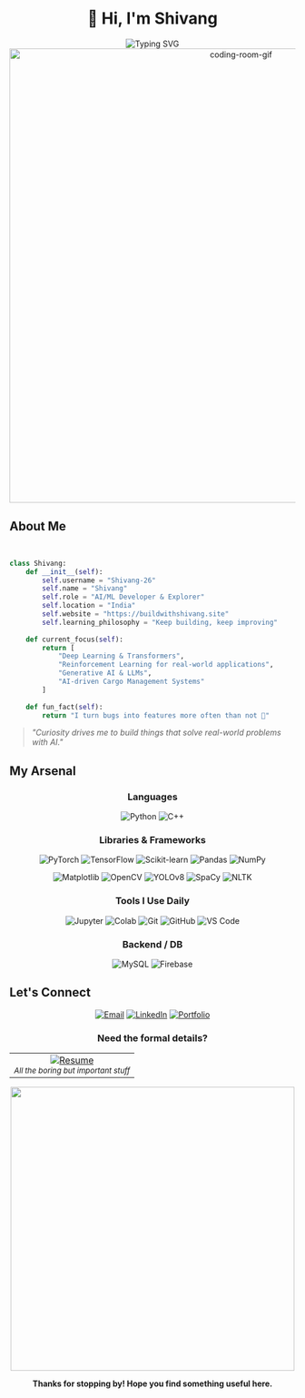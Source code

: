 
# <div align="center">👋 Hi, I'm Shivang</div>

<div align="center">
  <img src="https://readme-typing-svg.herokuapp.com?font=Fira+Code&weight=600&size=28&duration=3000&pause=1000&color=00D4FF&center=true&vCenter=true&random=false&width=650&lines=AI%2FML%20Developer%3B%20Building%20Intelligent%20Systems%3B%20Exploring%20DL%2C%20RL%20%26%20GenAI" alt="Typing SVG" />
</div>

<div align="center">
  <img src="https://i.pinimg.com/originals/90/70/32/9070324cdfc07c68d60eed0c39e77573.gif" width="800" alt="coding-room-gif">
</div>



## About Me

```python


class Shivang:
    def __init__(self):
        self.username = "Shivang-26"
        self.name = "Shivang"
        self.role = "AI/ML Developer & Explorer"
        self.location = "India"
        self.website = "https://buildwithshivang.site"
        self.learning_philosophy = "Keep building, keep improving"
        
    def current_focus(self):
        return [
            "Deep Learning & Transformers",
            "Reinforcement Learning for real-world applications",
            "Generative AI & LLMs",
            "AI-driven Cargo Management Systems"
        ]
    
    def fun_fact(self):
        return "I turn bugs into features more often than not 🚀"


```

> *"Curiosity drives me to build things that solve real-world problems with AI."*



## My Arsenal

<div align="center">

### Languages

![Python](https://img.shields.io/badge/Python-3776AB?style=for-the-badge\&logo=python\&logoColor=white)
![C++](https://img.shields.io/badge/C++-00599C?style=for-the-badge\&logo=cplusplus\&logoColor=white)

### Libraries & Frameworks

![PyTorch](https://img.shields.io/badge/PyTorch-EE4C2C?style=for-the-badge\&logo=pytorch\&logoColor=white)
![TensorFlow](https://img.shields.io/badge/TensorFlow-FF6F00?style=for-the-badge\&logo=tensorflow\&logoColor=white)
![Scikit-learn](https://img.shields.io/badge/Scikit--learn-F7931E?style=for-the-badge\&logo=scikit-learn\&logoColor=white)
![Pandas](https://img.shields.io/badge/Pandas-150458?style=for-the-badge\&logo=pandas\&logoColor=white)
![NumPy](https://img.shields.io/badge/NumPy-013243?style=for-the-badge\&logo=numpy\&logoColor=white)

![Matplotlib](https://img.shields.io/badge/Matplotlib-11557C?style=for-the-badge\&logoColor=white)
![OpenCV](https://img.shields.io/badge/OpenCV-27338e?style=for-the-badge\&logo=opencv\&logoColor=white)
![YOLOv8](https://img.shields.io/badge/YOLOv8-FF1493?style=for-the-badge\&logo=openai\&logoColor=white)
![SpaCy](https://img.shields.io/badge/SpaCy-09A3D5?style=for-the-badge\&logoColor=white)
![NLTK](https://img.shields.io/badge/NLTK-FFB703?style=for-the-badge\&logoColor=black)

### Tools I Use Daily

![Jupyter](https://img.shields.io/badge/Jupyter-F37626?style=for-the-badge\&logo=jupyter\&logoColor=white)
![Colab](https://img.shields.io/badge/Colab-F9AB00?style=for-the-badge\&logo=googlecolab\&logoColor=white)
![Git](https://img.shields.io/badge/Git-F05032?style=for-the-badge\&logo=git\&logoColor=white)
![GitHub](https://img.shields.io/badge/GitHub-181717?style=for-the-badge\&logo=github\&logoColor=white)
![VS Code](https://img.shields.io/badge/VSCode-007ACC?style=for-the-badge\&logo=visualstudiocode\&logoColor=white)

### Backend / DB

![MySQL](https://img.shields.io/badge/MySQL-4479A1?style=for-the-badge\&logo=mysql\&logoColor=white)
![Firebase](https://img.shields.io/badge/Firebase-FFCA28?style=for-the-badge\&logo=firebase\&logoColor=black)

</div>



## Let's Connect

<div align="center">

[![Email](https://img.shields.io/badge/Email-vats.jshivang@gmail.com-red?style=for-the-badge\&logo=gmail\&logoColor=white)](mailto:vats.jshivang@gmail.com)
[![LinkedIn](https://img.shields.io/badge/LinkedIn-Connect-blue?style=for-the-badge\&logo=linkedin\&logoColor=white)](https://www.linkedin.com/in/shivang-133a982b9)
[![Portfolio](https://img.shields.io/badge/Portfolio-BuildWithShivang.site-ff9800?style=for-the-badge\&logo=firefox\&logoColor=white)](https://buildwithshivang.site)

</div>

<div align="center">
  
### Need the formal details?

<table>
<tr>
<td align="center" width="100%">
<a href="https://drive.google.com/file/d/1TLGvHWxHu6NFqRRqX04N__SxvPuFXPLB/view?usp=sharing">
<img src="https://img.shields.io/badge/📋_RESUME-Download_PDF-success?style=for-the-badge&logo=adobeacrobatreader&logoColor=white" 
alt="Resume"/>
</a>
<br>
<sub><i>All the boring but important stuff</i></sub>
</td>
</tr>
</table>

</div>
<div align="center">
  <img src="https://user-images.githubusercontent.com/74038190/212284115-f47cd8ff-2ffb-4b04-b5bf-4d1c14c0247f.gif" width="500">

**Thanks for stopping by! Hope you find something useful here.**

</div>


